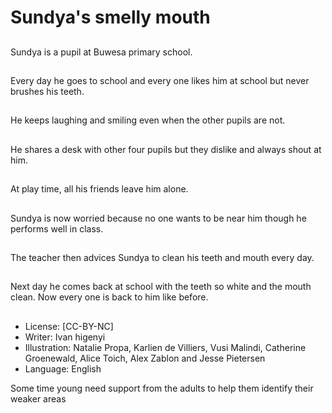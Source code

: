# Sundya's smelly mouth

##
Sundya is a pupil at Buwesa
primary school.

##
Every day he goes to school and
every one likes him at school but
never brushes his teeth.

##
He keeps laughing and smiling even
when the other pupils are not.

##
He shares a desk with other four
pupils but they dislike and always
shout at him.

##
At play time, all his friends leave
him alone.

##
Sundya is now worried because no
one wants to be near him though he
performs well in class.

##
The teacher then advices Sundya to
clean his teeth and mouth every
day.

##
Next day he comes back at school
with the teeth so white and the
mouth clean.
Now every one is back to him like
before.

##
* License: [CC-BY-NC]
* Writer: Ivan higenyi
* Illustration: Natalie Propa, Karlien de Villiers, Vusi Malindi, Catherine Groenewald, Alice Toich, Alex Zablon and Jesse Pietersen
* Language: English

Some time young need support from the adults to help them identify their weaker areas

